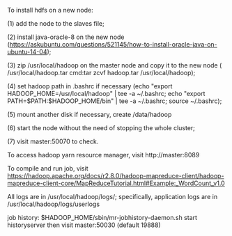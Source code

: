To install hdfs on a new node:

(1) add the node to the slaves file;

(2) install java-oracle-8 on the new node (https://askubuntu.com/questions/521145/how-to-install-oracle-java-on-ubuntu-14-04);

(3) zip /usr/local/hadoop on the master node and copy it to the new node ( /usr/local/hadoop.tar    cmd:tar zcvf hadoop.tar /usr/local/hadoop);

(4) set hadoop path in .bashrc if necessary (echo "export HADOOP_HOME=/usr/local/hadoop" | tee -a ~/.bashrc; echo "export PATH=\$PATH:\$HADOOP_HOME/bin" | tee -a ~/.bashrc;  source ~/.bashrc);

(5) mount another disk if necessary, create /data/hadoop

(6) start the node without the need of stopping the whole cluster;

(7) visit master:50070 to check.


To access hadoop yarn resource manager, visit http://master:8089

To compile and run job, visit https://hadoop.apache.org/docs/r2.8.0/hadoop-mapreduce-client/hadoop-mapreduce-client-core/MapReduceTutorial.html#Example:_WordCount_v1.0

All logs are in /usr/local/hadoop/logs/; specifically, application logs are in /usr/local/hadoop/logs/userlogs

job history: $HADOOP_HOME/sbin/mr-jobhistory-daemon.sh start historyserver
then visit master:50030 (default 19888)

